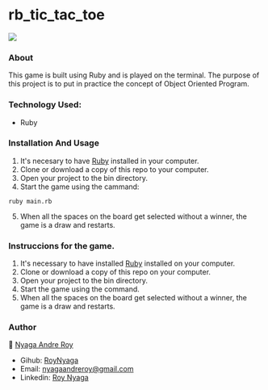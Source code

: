 # rb_tic_tac_toe

<img src="https://res.cloudinary.com/it-s-tech/image/upload/v1585171957/Screenshot_from_2020-03-25_22-30-40_ge0rbz.png">

### About
This game is built using Ruby and is played on the terminal. The purpose of this project is to put in practice the concept of Object Oriented Program. 

### Technology Used: 
* Ruby

### Installation And Usage

1. It's necesary to have [Ruby](https://www.ruby-lang.org/en/) installed in your computer. 
2. Clone or download a copy of this repo to your computer.
3. Open your project to the bin directory.
4. Start the game using the cammand: 
 ```
 ruby main.rb
 ```
 5. When all the spaces on the board get selected without a winner, the game is a draw and restarts.

### Instruccions for the game.

1. It's necessary to have installed [Ruby](https://www.ruby-lang.org/en/) installed on your computer. 
2. Clone or download a copy of this repo on your computer.
3. Open your project to the bin directory.
4. Start the game using the command. 
5. When all the spaces on the board get selected without a winner, the game is a draw and restarts.

### Author
:bust_in_silhouette: [Nyaga Andre Roy](https://github.com/RoyNyaga)
* Gihub: [RoyNyaga](https://github.com/RoyNyaga)
* Email: [nyagaandreroy@gmail.com](mailto:nyagaandreroy@gmail.com)
* Linkedin: [Roy Nyaga](https://www.linkedin.com/in/roy-nyaga-andre/)
